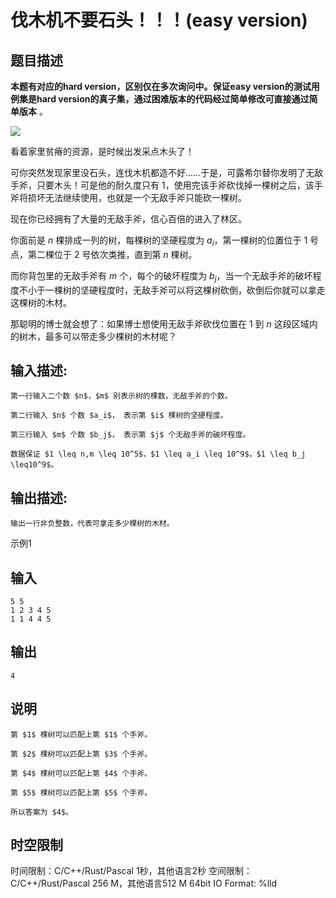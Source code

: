 # 伐木机不要石头！！！(easy version)

## 题目描述

**本题有对应的hard version，区别仅在多次询问中。保证easy version的测试用例集是hard version的真子集，通过困难版本的代码经过简单修改可直接通过简单版本** 。  
  


![](https://uploadfiles.nowcoder.com/images/20240319/0_1710829563783/EF3B0ACEF878C3BA58B14E005331EBFB)  


  


看着家里贫瘠的资源，是时候出发采点木头了！ 

  
可你突然发现家里没石头，连伐木机都造不好……于是，可露希尔替你发明了无敌手斧，只要木头！可是他的耐久度只有 $1$，使用完该手斧砍伐掉一棵树之后，该手斧将损坏无法继续使用，也就是一个无敌手斧只能砍一棵树。  
  
现在你已经拥有了大量的无敌手斧，信心百倍的进入了林区。  
  
你面前是 $n$ 棵排成一列的树，每棵树的坚硬程度为 $a_i$，第一棵树的位置位于 $1$ 号点，第二棵位于 $2$ 号依次类推，直到第 $n$ 棵树。  
  
而你背包里的无敌手斧有 $m$ 个，每个的破坏程度为 $b_j$，当一个无敌手斧的破坏程度不小于一棵树的坚硬程度时，无敌手斧可以将这棵树砍倒，砍倒后你就可以拿走这棵树的木材。   
  
那聪明的博士就会想了：如果博士想使用无敌手斧砍伐位置在 $1$ 到 $n$ 这段区域内的树木，最多可以带走多少棵树的木材呢？

## 输入描述:
    
    
    第一行输入二个数 $n$，$m$ 别表示树的棵数，无敌手斧的个数。  
      
    第二行输入 $n$ 个数 $a_i$， 表示第 $i$ 棵树的坚硬程度。  
      
    第三行输入 $m$ 个数 $b_j$， 表示第 $j$ 个无敌手斧的破坏程度。  
      
    数据保证 $1 \leq n,m \leq 10^5$，$1 \leq a_i \leq 10^9$，$1 \leq b_j \leq10^9$。

## 输出描述:
    
    
    输出一行非负整数，代表可拿走多少棵树的木材。

示例1 

## 输入
    
    
    5 5
    1 2 3 4 5
    1 1 4 4 5

## 输出
    
    
    4

## 说明
    
    
    第 $1$ 棵树可以匹配上第 $1$ 个手斧。  
      
    第 $2$ 棵树可以匹配上第 $3$ 个手斧。  
      
    第 $4$ 棵树可以匹配上第 $4$ 个手斧。  
      
    第 $5$ 棵树可以匹配上第 $5$ 个手斧。  
      
    所以答案为 $4$。


## 时空限制

时间限制：C/C++/Rust/Pascal 1秒，其他语言2秒
空间限制：C/C++/Rust/Pascal 256 M，其他语言512 M
64bit IO Format: %lld